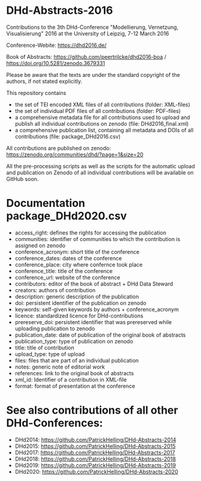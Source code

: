 # DHd-Abstracts-2016

Contributions to the 3th DHd-Conference "Modellierung, Vernetzung, Visualisierung" 2016 at the University of Leipzig, 7-12 March 2016

Conference-Webite: https://dhd2016.de/

Book of Abstracts: https://github.com/peertrilcke/dhd2016-boa / https://doi.org/10.5281/zenodo.3679331

Please be aware that the texts are under the standard copyright of the authors, if not stated explicitly.

This repository contains 
- the set of TEI encoded XML files of all contributions (folder: XML-files)
- the set of individual PDF files of all contributions (folder: PDF-files)
- a comprehensive metadata file for all contributions used to upload and publish all individual contributions on zenodo (file: DHd2016_final.xml)
- a comprehensive publication list, containing all metadata and DOIs of all contributions (file: package_DHd2016.csv)

All contributions are published on zenodo: https://zenodo.org/communities/dhd/?page=1&size=20

All the pre-processing scripts as well as the scripts for the automatic upload and publication on Zenodo of all individual contributions will be available on GitHub soon.

# Documentation package_DHd2020.csv

- access_right: defines the rights for accessing the publication
- communities: identifier of communities to which the contribution is assigned on zenodo
- conference_acronym: short title of the conference
- conference_dates: dates of the conference
- conference_place: city where confernce took place
- conference_title: title of the conference
- conference_url: website of the conference
- contributors: editor of the book of abstract + DHd Data Steward
- creators: authors of contribution
- description: generic description of the publication
- doi: persistent identifier of the publication on zenodo
- keywords: self-given keywords by authors + conference_acronym
- licence: standardized licence for DHd-contributions
- prereserve_doi: persistent identifier that was prereserved while uploading publication to zenodo
- publication_date: date of publication of the original book of abstracts
- publication_type: type of publication on zenodo
- title: title of contribution
- upload_type: type of upload
- files: files that are part of an individual publication
- notes: generic note of editorial work
- references: link to the original book of abstracts
- xml_id: Identifier of a contribution in XML-file
- format: format of presentation at the conference

# See also contributions of all other DHd-Conferences:

- DHd2014: https://github.com/PatrickHelling/DHd-Abstracts-2014
- DHd2015: https://github.com/PatrickHelling/DHd-Abstracts-2015
- DHd2017: https://github.com/PatrickHelling/DHd-Abstracts-2017
- DHd2018: https://github.com/PatrickHelling/DHd-Abstracts-2018
- DHd2019: https://github.com/PatrickHelling/DHd-Abstracts-2019
- DHd2020: https://github.com/PatrickHelling/DHd-Abstracts-2020
